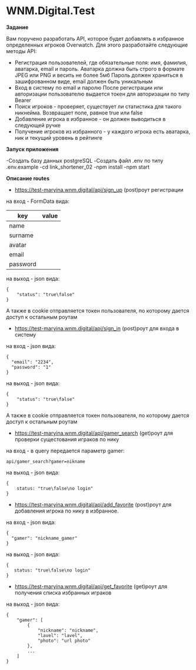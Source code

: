 # WNM.Digital.Test
**Задание**

Вам поручено разработать API, которое будет добавлять в избранное определенных игроков
Overwatch. Для этого разработайте следующие методы API:
- Регистрация пользователей, где обязательные поля: имя, фамилия, аватарка, email и пароль.
Аватарка должна быть строго в формате JPEG или PNG и весить не более 5мб
Пароль должен храниться в зашифрованном виде, email должен быть уникальным
- Вход в систему по email и паролю
После регистрации или авторизации пользователю выдается токен для авторизации по типу
Bearer
- Поиск игроков - проверяет, существует ли статистика для такого никнейма.
Возвращает поле, равное true или false
- Добавление игрока в избранное - он должен выводиться в следующей ручке
- Получение игроков из избранного - у каждого игрока есть аватарка, ник и текущий
уровень в рейтинге


**Запуск приложения**

-Создать базу данных postgreSQL
-Создать файл .env по типу .env.example
-cd link_shortener_02
-npm install
-npm start


**Описание routes**
- https://test-maryina.wnm.digital/api/sign_up
(post)роут регистрации

на вход - FormData вида:

|key|value|
|----|----|
|name| |
|surname| |
|avatar| |
|email| |
|password| |

на выход - json вида:
```
{
    "status": "true\false"
}
```
А также в cookie отправляется токен пользователя, по которому дается доступ к остальным роутам

- https://test-maryina.wnm.digital/api/sign_in
(post)роут для входа в систему

на вход - json вида:
```
{
  "email": "2234",
  "password": "1"
}
```
на выход - json вида:
```
{
    "status": "true\false"
}
```
А также в cookie отправляется токен пользователя, по которому дается доступ к остальным роутам

- https://test-maryina.wnm.digital/api/gamer_search
(get)роут для проверки сущестования играков по нику

на вход - в query передается параметр gamer:
```
api/gamer_search?gamer=nikname
```
на выход - json вида:
```
{
    status: "true\false\no login"
}
```

- https://test-maryina.wnm.digital/api/add_favorite
(post)роут для добавления игрока по нику в избранное.

на вход - json вида:
```
{
  "gamer": "nickname_gamer"
}
```
на выход - json вида:
```
{
   status: "true\false\no login"
}
```

- https://test-maryina.wnm.digital/api/get_favorite
(get)роут для получения списка избранных играков

на выход - json вида:
```
{
    "gamer": [
        {
            "nickname": "nickname",
            "lavel": "lavel",
            "photo": "url photo"
        },
        ...
    ]
}
```
